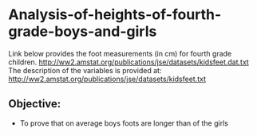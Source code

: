 # Analysis-of-heights-of-fourth-grade-boys-and-girls
Link below provides the foot measurements (in cm) for fourth grade children. http://ww2.amstat.org/publications/jse/datasets/kidsfeet.dat.txt<br>
The description of the variables is provided at:<br>
http://ww2.amstat.org/publications/jse/datasets/kidsfeet.txt 

## Objective:
- To prove that on average boys foots are longer than of the girls
